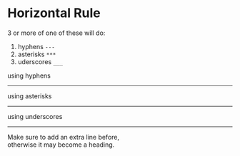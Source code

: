 # Horizontal Rule

3 or more of one of these will do:

1. hyphens `---`
1. asterisks `***`
1. uderscores `___`

using hyphens

---

using asterisks

***

using underscores

___


Make sure to add an extra line before,  
otherwise it may become a heading.
